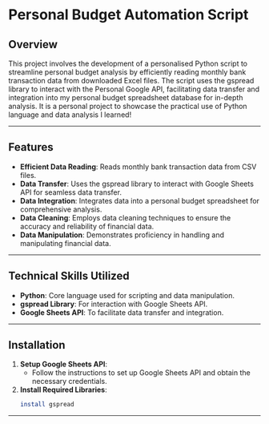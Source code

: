 # Personal Budget Automation Script

## Overview

This project involves the development of a personalised Python script to streamline personal budget analysis by efficiently reading monthly bank transaction data from downloaded Excel files. 
The script uses the gspread library to interact with the Personal Google API, facilitating data transfer and integration into my personal budget spreadsheet database for in-depth analysis. 
It is a personal project to showcase the practical use of Python language and data analysis I learned!

---

## Features

- **Efficient Data Reading**: Reads monthly bank transaction data from CSV files.
- **Data Transfer**: Uses the gspread library to interact with Google Sheets API for seamless data transfer.
- **Data Integration**: Integrates data into a personal budget spreadsheet for comprehensive analysis.
- **Data Cleaning**: Employs data cleaning techniques to ensure the accuracy and reliability of financial data.
- **Data Manipulation**: Demonstrates proficiency in handling and manipulating financial data.

---

## Technical Skills Utilized

- **Python**: Core language used for scripting and data manipulation.
- **gspread Library**: For interaction with Google Sheets API.
- **Google Sheets API**: To facilitate data transfer and integration.

---

## Installation

1. **Setup Google Sheets API**:
    - Follow the instructions to set up Google Sheets API and obtain the necessary credentials.
2. **Install Required Libraries**:
    ```sh
    install gspread
    ```

---
